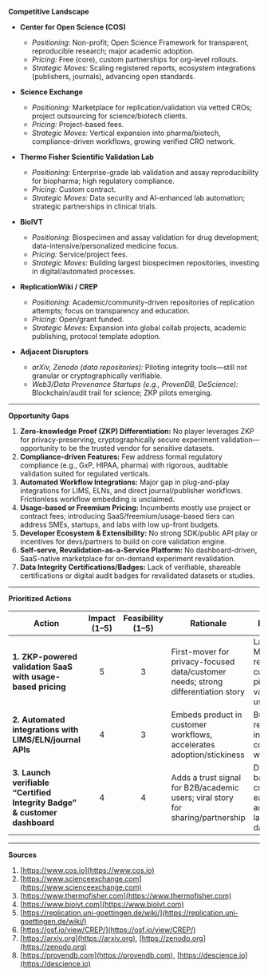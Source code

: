 **Competitive Landscape**

- **Center for Open Science (COS)**

  - _Positioning:_ Non-profit; Open Science Framework for transparent, reproducible research; major academic adoption.
  - _Pricing:_ Free (core), custom partnerships for org-level rollouts.
  - _Strategic Moves:_ Scaling registered reports, ecosystem integrations (publishers, journals), advancing open standards.

- **Science Exchange**

  - _Positioning:_ Marketplace for replication/validation via vetted CROs; project outsourcing for science/biotech clients.
  - _Pricing:_ Project-based fees.
  - _Strategic Moves:_ Vertical expansion into pharma/biotech, compliance-driven workflows, growing verified CRO network.

- **Thermo Fisher Scientific Validation Lab**

  - _Positioning:_ Enterprise-grade lab validation and assay reproducibility for biopharma; high regulatory compliance.
  - _Pricing:_ Custom contract.
  - _Strategic Moves:_ Data security and AI-enhanced lab automation; strategic partnerships in clinical trials.

- **BioIVT**

  - _Positioning:_ Biospecimen and assay validation for drug development; data-intensive/personalized medicine focus.
  - _Pricing:_ Service/project fees.
  - _Strategic Moves:_ Building largest biospecimen repositories, investing in digital/automated processes.

- **ReplicationWiki / CREP**

  - _Positioning:_ Academic/community-driven repositories of replication attempts; focus on transparency and education.
  - _Pricing:_ Open/grant funded.
  - _Strategic Moves:_ Expansion into global collab projects, academic publishing, protocol template adoption.

- **Adjacent Disruptors**
  - _arXiv, Zenodo (data repositories):_ Piloting integrity tools—still not granular or cryptographically verifiable.
  - _Web3/Data Provenance Startups (e.g., ProvenDB, DeScience):_ Blockchain/audit trail for science; ZKP pilots emerging.

---

**Opportunity Gaps**

1. **Zero-knowledge Proof (ZKP) Differentiation:** No player leverages ZKP for privacy-preserving, cryptographically secure experiment validation—opportunity to be the trusted vendor for sensitive datasets.
2. **Compliance-driven Features:** Few address formal regulatory compliance (e.g., GxP, HIPAA, pharma) with rigorous, auditable validation suited for regulated verticals.
3. **Automated Workflow Integrations:** Major gap in plug-and-play integrations for LIMS, ELNs, and direct journal/publisher workflows. Frictionless workflow embedding is unclaimed.
4. **Usage-based or Freemium Pricing:** Incumbents mostly use project or contract fees; introducing SaaS/freemium/usage-based tiers can address SMEs, startups, and labs with low up-front budgets.
5. **Developer Ecosystem & Extensibility:** No strong SDK/public API play or incentives for devs/partners to build on core validation engine.
6. **Self-serve, Revalidation-as-a-Service Platform:** No dashboard-driven, SaaS-native marketplace for on-demand experiment revalidation.
7. **Data Integrity Certifications/Badges:** Lack of verifiable, shareable certifications or digital audit badges for revalidated datasets or studies.

---

**Prioritized Actions**

| Action                                                                    | Impact (1–5) | Feasibility (1–5) | Rationale                                                                         | First Step                                                  |
| ------------------------------------------------------------------------- | :----------: | :---------------: | --------------------------------------------------------------------------------- | ----------------------------------------------------------- |
| **1. ZKP-powered validation SaaS with usage-based pricing**               |      5       |         3         | First-mover for privacy-focused data/customer needs; strong differentiation story | Launch MVP with regulated customer; pilot validation use    |
| **2. Automated integrations with LIMS/ELN/journal APIs**                  |      4       |         3         | Embeds product in customer workflows, accelerates adoption/stickiness             | Build top-2 requested integrations; co-market with partner  |
| **3. Launch verifiable “Certified Integrity Badge” & customer dashboard** |      4       |         4         | Adds a trust signal for B2B/academic users; viral story for sharing/partnership   | Define badge criteria with early adopters; launch dashboard |

---

**Sources**

1. [https://www.cos.io](https://www.cos.io)
2. [https://www.scienceexchange.com](https://www.scienceexchange.com)
3. [https://www.thermofisher.com](https://www.thermofisher.com)
4. [https://www.bioivt.com](https://www.bioivt.com)
5. [https://replication.uni-goettingen.de/wiki/](https://replication.uni-goettingen.de/wiki/)
6. [https://osf.io/view/CREP/](https://osf.io/view/CREP/)
7. [https://arxiv.org](https://arxiv.org), [https://zenodo.org](https://zenodo.org)
8. [https://provendb.com](https://provendb.com), [https://descience.io](https://descience.io)

